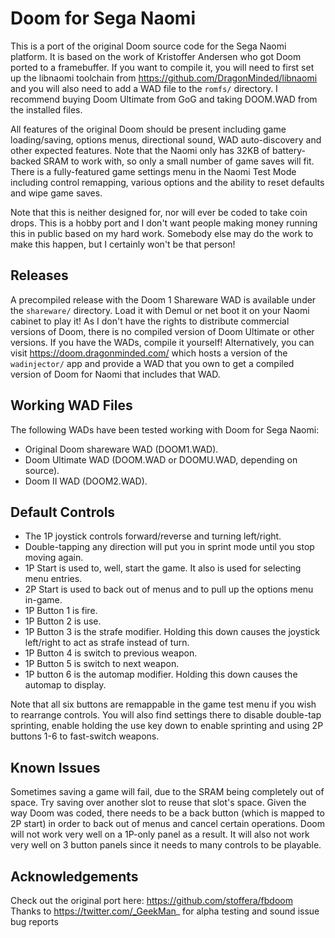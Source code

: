 # Doom for Sega Naomi

This is a port of the original Doom source code for the Sega Naomi platform. It is based on the work of
Kristoffer Andersen who got Doom ported to a framebuffer. If you want to compile it, you will need to
first set up the libnaomi toolchain from https://github.com/DragonMinded/libnaomi and you will also need
to add a WAD file to the `romfs/` directory. I recommend buying Doom Ultimate from GoG and taking DOOM.WAD
from the installed files.

All features of the original Doom should be present including game loading/saving, options menus, directional
sound, WAD auto-discovery and other expected features. Note that the Naomi only has 32KB of battery-backed
SRAM to work with, so only a small number of game saves will fit. There is a fully-featured game settings
menu in the Naomi Test Mode including control remapping, various options and the ability to reset defaults
and wipe game saves.

Note that this is neither designed for, nor will ever be coded to take coin drops. This is a hobby port and
I don't want people making money running this in public based on my hard work. Somebody else may do the work
to make this happen, but I certainly won't be that person!

## Releases

A precompiled release with the Doom 1 Shareware WAD is available under the `shareware/` directory. Load
it with Demul or net boot it on your Naomi cabinet to play it! As I don't have the rights to distribute
commercial versions of Doom, there is no compiled version of Doom Ultimate or other versions. If you have
the WADs, compile it yourself! Alternatively, you can visit https://doom.dragonminded.com/ which hosts a
version of the `wadinjector/` app and provide a WAD that you own to get a compiled version of Doom for Naomi
that includes that WAD.

## Working WAD Files

The following WADs have been tested working with Doom for Sega Naomi:

* Original Doom shareware WAD (DOOM1.WAD).
* Doom Ultimate WAD (DOOM.WAD or DOOMU.WAD, depending on source).
* Doom II WAD (DOOM2.WAD).

## Default Controls

* The 1P joystick controls forward/reverse and turning left/right.
* Double-tapping any direction will put you in sprint mode until you stop moving again.
* 1P Start is used to, well, start the game. It also is used for selecting menu entries.
* 2P Start is used to back out of menus and to pull up the options menu in-game.
* 1P Button 1 is fire.
* 1P Button 2 is use.
* 1P Button 3 is the strafe modifier. Holding this down causes the joystick left/right to act as strafe instead of turn.
* 1P Button 4 is switch to previous weapon.
* 1P Button 5 is switch to next weapon.
* 1P button 6 is the automap modifier. Holding this down causes the automap to display.

Note that all six buttons are remappable in the game test menu if you wish to rearrange controls. You will
also find settings there to disable double-tap sprinting, enable holding the use key down to enable sprinting
and using 2P buttons 1-6 to fast-switch weapons.

## Known Issues

Sometimes saving a game will fail, due to the SRAM being completely out of space. Try saving over another
slot to reuse that slot's space. Given the way Doom was coded, there needs to be a back button (which is mapped
to 2P start) in order to back out of menus and cancel certain operations. Doom will not work very well on a
1P-only panel as a result. It will also not work very well on 3 button panels since it needs to many controls
to be playable.

## Acknowledgements

Check out the original port here: https://github.com/stoffera/fbdoom
Thanks to https://twitter.com/_GeekMan_ for alpha testing and sound issue bug reports
